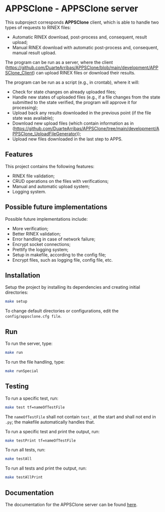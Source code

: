 
# APPSClone - APPSClone server

This subproject corresponds **APPSClone** client, which is able to handle two types of requests to RINEX files:
* Automatic RINEX download, post-process and, consequent, result upload;
* Manual RINEX download with automatic post-process and, consequent, manual result upload.

The program can be run as a server, where the client (https://github.com/DuarteArribas/APPSClone/blob/main/development/APPSClone_Client) can upload RINEX files or download their results.

The program can be run as a script (e.g., in crontab), where it will:

* Check for state changes on already uploaded files;
* Handle new states of uploaded files (e.g., if a file changes from the state submitted to the state verified, the program will approve it for processing);
* Upload back any results downloaded in the previous point (if the file state was available);
* Download new upload files (which contain information as in (https://github.com/DuarteArribas/APPSClone/tree/main/development/APPSClone_UploadFileGenerator));
* Upload new files downloaded in the last step to APPS.

## Features

This project contains the following features:

* RINEX file validation;
* CRUD operations on the files with verifications;
* Manual and automatic upload system;
* Logging system.

## Possible future implementations

Possible future implementations include:

* More verification;
* Better RINEX validation;
* Error handling in case of network failure;
* Encrypt socket connections;
* Prettify the logging system;
* Setup in makefile, according to the config file;
* Encrypt files, such as logging file, config file, etc.

## Installation

Setup the project by installing its dependencies and creating initial directories:

```bash
make setup
```

To change default directories or configurations, edit the `config/appsclone.cfg file`.
    
## Run

To run the server, type:

```bash
make run
```

To run the file handling, type:

```bash
make runSpecial
```

## Testing

To run a specific test, run:

```bash
make test tf=nameOfTestFile
```

The `nameOfTestFile` shall not contain `test_` at the start and shall not end in `.py`; the makefile automatically handles that.

To run a specific test and print the output, run:

```bash
make testPrint tf=nameOfTestFile
```

To run all tests, run:

```bash
make testAll
```

To run all tests and print the output, run:
```bash
make testAllPrint
```

## Documentation

The documentation for the APPSClone server can be found [here](https://github.com/DuarteArribas/APPSClone/tree/main/development/APPSClone_Server/docs).
